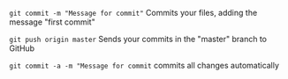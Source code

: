 `git commit -m "Message for commit"`
Commits your files, adding the message "first commit"

`git push origin master`
Sends your commits in the "master" branch to GitHub

`git commit -a -m "Message for commit`
commits all changes automatically
